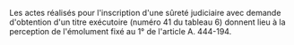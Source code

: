Les actes réalisés pour l'inscription d'une sûreté judiciaire avec demande d'obtention d'un titre exécutoire (numéro 41 du tableau 6) donnent lieu à la perception de l'émolument fixé au 1° de l'article A. 444-194.

